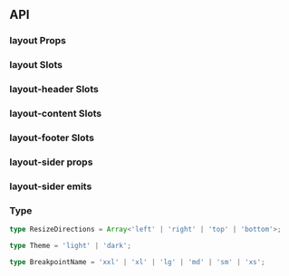 ## API

### layout Props

<field-table :data="layoutProps"/>

### layout Slots

<field-table :data="headerSlots"  type="slots"/>

### layout-header Slots

<field-table :data="headerSlots"  type="slots"/>

### layout-content Slots

<field-table :data="headerSlots"  type="slots"/>

### layout-footer Slots

<field-table :data="headerSlots"  type="slots"/>

### layout-sider props

<field-table :data="siderProps" />

### layout-sider emits

<field-table :data="siderEmits" type="emits"/>

### Type

```typescript
type ResizeDirections = Array<'left' | 'right' | 'top' | 'bottom'>;

type Theme = 'light' | 'dark';

type BreakpointName = 'xxl' | 'xl' | 'lg' | 'md' | 'sm' | 'xs';
```

<script setup>
import { ref } from 'vue';

const layoutProps = ref([
  {
    name: 'has-sider',
    desc: '表示子元素里有 Sider，一般不用指定。可用于服务端渲染时避免样式闪动',
    type: 'boolean',
    value: 'false',
  },
]);

const headerSlots = ref([
  {
    name: 'default',
    desc: '内容',
    type: '-',
    value: '-',
  },
]);

const siderProps = ref([
  {
    name: 'theme',
    desc: '主题颜色',
    type: "Theme",
    value: "'light'",
  },
  {
    name: 'collapsed',
    desc: '当前收起状态',
    type: 'boolean',
    value: '-',
  },
  {
    name: 'default-collapsed',
    desc: '默认的收起状态',
    type: 'boolean',
    value: 'false',
  },
  {
    name: 'collapsible',
    desc: '是否可收起',
    type: 'boolean',
    value: 'false',
  },
  {
    name: 'width',
    desc: '宽度',
    type: 'number',
    value: '200',
  },
  {
    name: 'collapsed-width',
    desc: '收缩宽度',
    type: 'number',
    value: '48',
  },
  {
    name: 'reverse-arrow',
    desc: '翻转折叠提示箭头的方向，当 Sider 在右边时可以使用',
    type: 'boolean',
    value: 'false',
  },
  {
    name: 'breakpoint',
    desc: "触发响应式布局的断点, 详见响应式栅格",
    type: "BreakpointName",
    value: '-',
  },
  {
    name: 'resize-directions',
    desc: '可以用 ResizeBox 替换原生的 aside 标签，这个参数即 ResizeBox的 directions 参数。详情请看 ResizeBox。',
    type: "ResizeDirections",
    value: '-',
  },
  {
    name: 'hide-trigger',
    desc: '隐藏底部折叠触发器',
    type: 'boolean',
    value: 'false',
  },
]);

const siderEmits = ref([
  {
    name: 'collapse',
    desc: '触发sider发生收缩',
    type: {
      collapsed:'boolean',
      type: "'clickTrigger' | 'responsive'"
    },
    value: '-',
  },
  {
    name: 'breakpoint',
    desc: '触发响应式收缩',
    type: {
      collapsed:'boolean',
    },
    value: '-',
  },
]);
</script>
